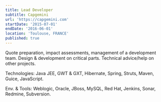 ```yaml
---
title: Lead Developer
subtitle: Capgemini
url: 'https://capgemini.com'
startDate: '2015-07-01'
endDate: '2016-06-01'
location: 'Toulouse, FRANCE'
published: true
---
```


Quote preparation, impact assessments, management of a development team. Design & development on critical parts. Technical advice/help on other projects.

Technologies: Java JEE, GWT & GXT, Hibernate, Spring, Struts, Maven, Guice, JavaScript.

Env. & Tools: Weblogic, Oracle, JBoss, MySQL, Red Hat, Jenkins, Sonar, Redmine, Subversion.
